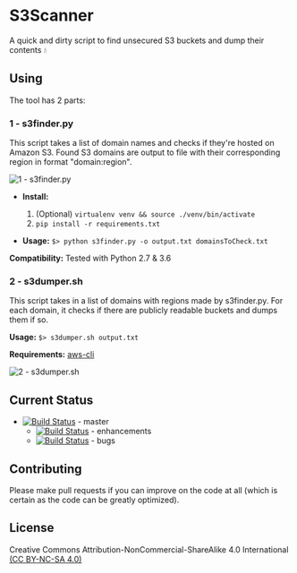 # S3Scanner

A quick and dirty script to find unsecured S3 buckets and dump their contents :droplet:

## Using

The tool has 2 parts:

### 1 - s3finder.py
This script takes a list of domain names and checks if they're hosted on Amazon S3. Found S3 domains are output to file with their corresponding region in format "domain:region". 

![1 - s3finder.py](https://user-images.githubusercontent.com/3712226/36616997-726614a6-18ab-11e8-9dd3-c43715ef7355.png)

* **Install:**
  1. (Optional) `virtualenv venv && source ./venv/bin/activate`
  2. `pip install -r requirements.txt`

* **Usage:** 
  `$> python s3finder.py -o output.txt domainsToCheck.txt`

**Compatibility:**
Tested with Python 2.7 & 3.6

### 2 - s3dumper.sh
This script takes in a list of domains with regions made by s3finder.py. For each domain, it checks if there are publicly readable buckets and dumps them if so. 

**Usage:** `$> s3dumper.sh output.txt`

**Requirements:** [aws-cli](http://docs.aws.amazon.com/cli/latest/userguide/installing.html)

![2 - s3dumper.sh](https://user-images.githubusercontent.com/3712226/30464321-8e8e6d34-9996-11e7-8739-94f13e082877.png)


## Current Status

* [![Build Status](https://travis-ci.org/sa7mon/S3Scanner.svg?branch=master)](https://travis-ci.org/sa7mon/S3Scanner) - master
   * [![Build Status](https://travis-ci.org/sa7mon/S3Scanner.svg?branch=enhancements)](https://travis-ci.org/sa7mon/S3Scanner) - enhancements
   * [![Build Status](https://travis-ci.org/sa7mon/S3Scanner.svg?branch=bugs)](https://travis-ci.org/sa7mon/S3Scanner) - bugs

## Contributing
Please make pull requests if you can improve on the code at all (which is certain as the code can be greatly optimized).

## License
Creative Commons Attribution-NonCommercial-ShareAlike 4.0 International [(CC BY-NC-SA 4.0)](https://creativecommons.org/licenses/by-nc-sa/4.0/)
